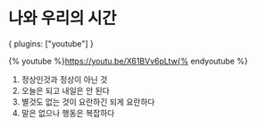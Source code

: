 # 나와 우리의 시간

{
    plugins: ["youtube"]
}



{% youtube %}https://youtu.be/X61BVv6pLtw{% endyoutube %}

1. 정상인것과 정상이 아닌 것
1. 오늘은 되고 내일은 안 된다
1. 별것도 없는 것이 요란하긴 되게 요란하다
1. 말은 없으나 행동은 복잡하다

